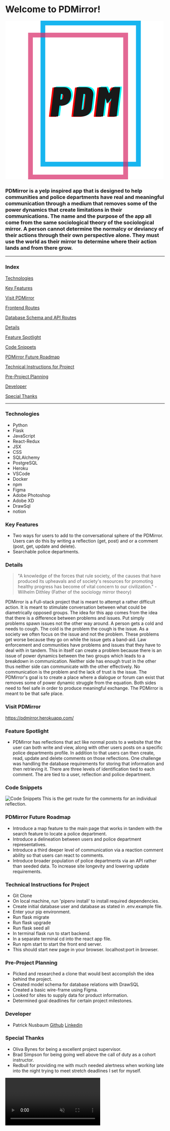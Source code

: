 # Welcome to PDMirror!
<img src=PDMirror.png>

### PDMirror is a yelp inspired app that is designed to help communities and police departments have real and meaningful communication through a medium that removes some of the power dynamics that create limitations in their communications. The name and the purpose of the app all come from the same sociological theory of the sociological mirror. A person cannot determine the normalcy or deviancy of their actions through their own perspective alone. They must use the world as their mirror to determine where their action lands and from there grow.

---
### Index

[Technologies](#Technologies)

[Key Features](#Key-Features)

[Visit PDMirror](#Visit-PDMirror)

[Frontend Routes](https://github.com/patricknuttree/pdmirror/wiki/Frontend-Routes-WireFrames)

[Database Schema and API Routes](https://github.com/patricknuttree/pdmirror/wiki/Database-Schema-and-API-Routes)

[Details](#Details)

[Feature Spotlight](#Feature-Spotlight)

[Code Snippets](#Code-Snippets)

[PDMirror Future Roadmap](#PDMirror-Future-Roadmap)

[Technical Instructions for Project](#Technical-Instructions-for-Project)

[Pre-Project Planning](#Pre-Project-Planning)

[Developer](#Developer)

[Special Thanks](#Special-Thanks)

---
### Technologies

* Python
* Flask
* JavaScript
* React-Redux
* JSX
* CSS
* SQLAlchemy
* PostgreSQL
* Heroku
* VSCode
* Docker
* npm
* Figma
* Adobe Photoshop
* Adobe XD
* DrawSql
* notion

### Key Features
* Two ways for users to add to the conversational sphere of the PDMirror. Users can do this by writing a reflection (get, post) and or a comment (post, get, update and delete).
* Searchable police departments.

### Details
> "A knowledge of the forces that rule society, of the causes that have produced its upheavals and of society's resources for promoting healthy progress has become of vital concern to our civilization." - Wilhelm Dithley (Father of the sociology mirror theory)

PDMirror is a Full-stack project that is meant to attempt a rather difficult action. It is meant to stimulate conversation between what could be diametrically opposed groups. The idea for this app comes from the idea that there is a difference between problems and issues. Put simply problems spawn issues not the other way around. A person gets a cold and needs to cough. The cold is the problem the cough is the issue. As a society we often focus on the issue and not the problem. These problems get worse because they go on while the issue gets a band-aid. Law enforcement and communities have problems and issues that they have to deal with in tandem. This in itself can create a problem because there is an issue of power dynamics between the two groups which leads to a breakdown in communication. Neither side has enough trust in the other thus neither side can communicate with the other effectively. No communication is the problem and the lack of trust is the issue. The PDMirror's goal is to create a place where a dialogue or forum can exist that removes some of power dynamic struggle from the equation. Both sides need to feel safe in order to produce meaningful exchange. The PDMirror is meant to be that safe place. 

### Visit PDMirror
https://pdmirror.herokuapp.com/

### Feature Spotlight
* PDMirror has reflections that act like normal posts to a website that the user can both write and view, along with other users posts on a specific police departments profile. In addition to that users can then create, read, update and delete comments on those reflections. One challenge was handling the database requirements for storing that information and then retrieving it. There are three levels of identification tied to each comment. The are tied to a user, reflection and police department. 


### Code Snippets
![Code Snippets](react-app/public/readmecodesnip.png)
This is the get route for the comments for an individual reflection. 


### PDMirror Future Roadmap
* Introduce a map feature to the main page that works in tandem with the search feature to locate a police department.
* Introduce a delineation between users and police department representatives.
* Introduce a third deeper level of communication via a reaction comment ability so that users can react to comments.
* Introduce broader population of police departments via an API rather than seeded data. To increase site longevity and lowering update requirements. 

### Technical Instructions for Project
* Git Clone
* On local machine, run 'pipenv install' to install required dependencies.
* Create initial database user and database as stated in .env.example file.
* Enter your pip environment.
* Run flask migrate 
* Run flask upgrade
* Run flask seed all
* In terminal flask run to start backend.
* In a separate terminal cd into the react app file. 
* Run npm start to start the front end server. 
* This should start new page in your browser. localhost:port in browser.

### Pre-Project Planning
* Picked and researched a clone that would best accomplish the idea behind the project.
* Created model schema for database relations with DrawSQL
* Created a basic wire-frame using Figma.
* Looked for sites to supply data for product information.
* Determined goal deadlines for certain project milestones.

### Developer
* Patrick Nusbaum [Github](https://github.com/patricknuttree) [Linkedin](https://www.linkedin.com/in/patrick-nusbaum-mpa) 

### Special Thanks
* Oliva Bynes for being a excellent project supervisor.
* Brad Simpson for being going well above the call of duty as a cohort instructor.
* Redbull for providing me with much needed alertness when working late into the night trying to meet stretch deadlines I set for myself. 

<video autoPlay muted loop src=react-app/src/pdmirror.mp4>